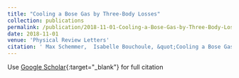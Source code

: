 ```yaml
---
title: "Cooling a Bose Gas by Three-Body Losses"
collection: publications
permalink: /publication/2018-11-01-Cooling-a-Bose-Gas-by-Three-Body-Losses
date: 2018-11-01
venue: 'Physical Review Letters'
citation: ' Max Schemmer,  Isabelle Bouchoule, &quot;Cooling a Bose Gas by Three-Body Losses.&quot; Physical Review Letters, 2018.'
---
```

Use [Google Scholar](https://scholar.google.com/scholar?q=Cooling+a+Bose+Gas+by+Three+Body+Losses){:target="_blank"} for full citation